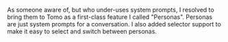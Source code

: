 As someone aware of, but who under-uses system prompts, I resolved to bring them to Tomo as a first-class feature I called "Personas".
Personas are just system prompts for a conversation.
I also added selector support to make it easy to select and switch between personas.
